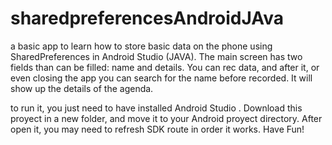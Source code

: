 # sharedpreferencesAndroidJAva
a basic app to learn how to store basic data on the phone using SharedPreferences in Android Studio (JAVA). The main screen has two fields than can be filled: name and details. You can rec data, and after it, or even closing the app you can search for the name before recorded. It will show up the details of the agenda.

to run it, you just need to have installed Android Studio . Download this proyect in a new folder, and move it to your Android proyect directory. After open it, you may need to refresh SDK route in order it works. Have Fun!
